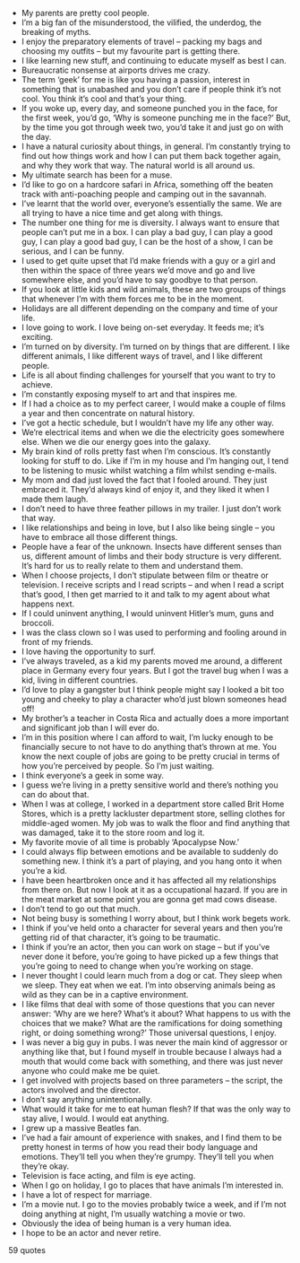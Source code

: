  - My parents are pretty cool people.
 - I’m a big fan of the misunderstood, the vilified, the underdog, the breaking of myths.
 - I enjoy the preparatory elements of travel – packing my bags and choosing my outfits – but my favourite part is getting there.
 - I like learning new stuff, and continuing to educate myself as best I can.
 - Bureaucratic nonsense at airports drives me crazy.
 - The term ‘geek’ for me is like you having a passion, interest in something that is unabashed and you don’t care if people think it’s not cool. You think it’s cool and that’s your thing.
 - If you woke up, every day, and someone punched you in the face, for the first week, you’d go, ‘Why is someone punching me in the face?’ But, by the time you got through week two, you’d take it and just go on with the day.
 - I have a natural curiosity about things, in general. I’m constantly trying to find out how things work and how I can put them back together again, and why they work that way. The natural world is all around us.
 - My ultimate search has been for a muse.
 - I’d like to go on a hardcore safari in Africa, something off the beaten track with anti-poaching people and camping out in the savannah.
 - I’ve learnt that the world over, everyone’s essentially the same. We are all trying to have a nice time and get along with things.
 - The number one thing for me is diversity. I always want to ensure that people can’t put me in a box. I can play a bad guy, I can play a good guy, I can play a good bad guy, I can be the host of a show, I can be serious, and I can be funny.
 - I used to get quite upset that I’d make friends with a guy or a girl and then within the space of three years we’d move and go and live somewhere else, and you’d have to say goodbye to that person.
 - If you look at little kids and wild animals, these are two groups of things that whenever I’m with them forces me to be in the moment.
 - Holidays are all different depending on the company and time of your life.
 - I love going to work. I love being on-set everyday. It feeds me; it’s exciting.
 - I’m turned on by diversity. I’m turned on by things that are different. I like different animals, I like different ways of travel, and I like different people.
 - Life is all about finding challenges for yourself that you want to try to achieve.
 - I’m constantly exposing myself to art and that inspires me.
 - If I had a choice as to my perfect career, I would make a couple of films a year and then concentrate on natural history.
 - I’ve got a hectic schedule, but I wouldn’t have my life any other way.
 - We’re electrical items and when we die the electricity goes somewhere else. When we die our energy goes into the galaxy.
 - My brain kind of rolls pretty fast when I’m conscious. It’s constantly looking for stuff to do. Like if I’m in my house and I’m hanging out, I tend to be listening to music whilst watching a film whilst sending e-mails.
 - My mom and dad just loved the fact that I fooled around. They just embraced it. They’d always kind of enjoy it, and they liked it when I made them laugh.
 - I don’t need to have three feather pillows in my trailer. I just don’t work that way.
 - I like relationships and being in love, but I also like being single – you have to embrace all those different things.
 - People have a fear of the unknown. Insects have different senses than us, different amount of limbs and their body structure is very different. It’s hard for us to really relate to them and understand them.
 - When I choose projects, I don’t stipulate between film or theatre or television. I receive scripts and I read scripts – and when I read a script that’s good, I then get married to it and talk to my agent about what happens next.
 - If I could uninvent anything, I would uninvent Hitler’s mum, guns and broccoli.
 - I was the class clown so I was used to performing and fooling around in front of my friends.
 - I love having the opportunity to surf.
 - I’ve always traveled, as a kid my parents moved me around, a different place in Germany every four years. But I got the travel bug when I was a kid, living in different countries.
 - I’d love to play a gangster but I think people might say I looked a bit too young and cheeky to play a character who’d just blown someones head off!
 - My brother’s a teacher in Costa Rica and actually does a more important and significant job than I will ever do.
 - I’m in this position where I can afford to wait, I’m lucky enough to be financially secure to not have to do anything that’s thrown at me. You know the next couple of jobs are going to be pretty crucial in terms of how you’re perceived by people. So I’m just waiting.
 - I think everyone’s a geek in some way.
 - I guess we’re living in a pretty sensitive world and there’s nothing you can do about that.
 - When I was at college, I worked in a department store called Brit Home Stores, which is a pretty lackluster department store, selling clothes for middle-aged women. My job was to walk the floor and find anything that was damaged, take it to the store room and log it.
 - My favorite movie of all time is probably ‘Apocalypse Now.’
 - I could always flip between emotions and be available to suddenly do something new. I think it’s a part of playing, and you hang onto it when you’re a kid.
 - I have been heartbroken once and it has affected all my relationships from there on. But now I look at it as a occupational hazard. If you are in the meat market at some point you are gonna get mad cows disease.
 - I don’t tend to go out that much.
 - Not being busy is something I worry about, but I think work begets work.
 - I think if you’ve held onto a character for several years and then you’re getting rid of that character, it’s going to be traumatic.
 - I think if you’re an actor, then you can work on stage – but if you’ve never done it before, you’re going to have picked up a few things that you’re going to need to change when you’re working on stage.
 - I never thought I could learn much from a dog or cat. They sleep when we sleep. They eat when we eat. I’m into observing animals being as wild as they can be in a captive environment.
 - I like films that deal with some of those questions that you can never answer: ‘Why are we here? What’s it about? What happens to us with the choices that we make? What are the ramifications for doing something right, or doing something wrong?’ Those universal questions, I enjoy.
 - I was never a big guy in pubs. I was never the main kind of aggressor or anything like that, but I found myself in trouble because I always had a mouth that would come back with something, and there was just never anyone who could make me be quiet.
 - I get involved with projects based on three parameters – the script, the actors involved and the director.
 - I don’t say anything unintentionally.
 - What would it take for me to eat human flesh? If that was the only way to stay alive, I would. I would eat anything.
 - I grew up a massive Beatles fan.
 - I’ve had a fair amount of experience with snakes, and I find them to be pretty honest in terms of how you read their body language and emotions. They’ll tell you when they’re grumpy. They’ll tell you when they’re okay.
 - Television is face acting, and film is eye acting.
 - When I go on holiday, I go to places that have animals I’m interested in.
 - I have a lot of respect for marriage.
 - I’m a movie nut. I go to the movies probably twice a week, and if I’m not doing anything at night, I’m usually watching a movie or two.
 - Obviously the idea of being human is a very human idea.
 - I hope to be an actor and never retire.

59 quotes